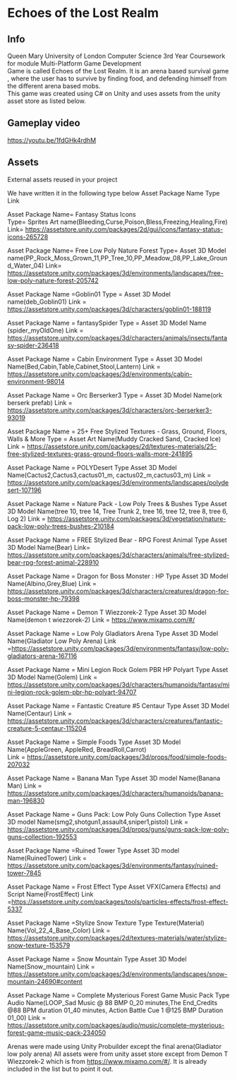 # Echoes of the Lost Realm
## Info
Queen Mary University of London Computer Science 3rd Year Coursework for module Multi-Platform Game Development <br />
Game is called Echoes of the Lost Realm. It is an arena based survival game , where the user has to survive by finding food, and defending himself from the different arena based mobs. <br />
This game was created using C# on Unity and uses assets from the unity asset store as listed below. <br />

## Gameplay video
https://youtu.be/1fdGHk4rdhM <br />


## Assets
External assets reused in your project

We have written it in the following type below
Asset Package Name
Type
Link



Asset Package Name= Fantasy Status Icons  
Type= Sprites Art name(Bleeding,Curse,Poison,Bless,Freezing,Healing,Fire)
Link= https://assetstore.unity.com/packages/2d/gui/icons/fantasy-status-icons-265728

Asset Package Name= Free Low Poly Nature Forest
Type= Asset 3D Model name(PP_Rock_Moss_Grown_11,PP_Tree_10,PP_Meadow_08,PP_Lake_Ground_Water_04)
Link= https://assetstore.unity.com/packages/3d/environments/landscapes/free-low-poly-nature-forest-205742

Asset Package Name =Goblin01
Type = Asset 3D Model name(deb_Goblin01)
Link = https://assetstore.unity.com/packages/3d/characters/goblin01-188119

Asset Package Name = fantasySpider
Type = Asset 3D Model Name (spider_myOldOne)
Link = https://assetstore.unity.com/packages/3d/characters/animals/insects/fantasy-spider-236418 

Asset Package Name = Cabin Environment
Type = Asset 3D Model Name(Bed,Cabin,Table,Cabinet,Stool,Lantern)
Link = https://assetstore.unity.com/packages/3d/environments/cabin-environment-98014

Asset Package Name = Orc Berserker3
Type = Asset 3D Model Name(ork berserk prefab)
Link = https://assetstore.unity.com/packages/3d/characters/orc-berserker3-93019

Asset Package Name = 25+ Free Stylized Textures - Grass, Ground, Floors, Walls & More
Type = Asset Art Name(Muddy Cracked Sand, Cracked Ice)
Link = https://assetstore.unity.com/packages/2d/textures-materials/25-free-stylized-textures-grass-ground-floors-walls-more-241895 

Asset Package Name = POLYDesert
Type Asset 3D Model Name(Cactus2,Cactus3,cactus01_m, cactus02_m,cactus03_m)
Link = https://assetstore.unity.com/packages/3d/environments/landscapes/polydesert-107196

Asset Package Name = Nature Pack - Low Poly Trees & Bushes
Type Asset 3D Model Name(tree 10, tree 14, Tree Trunk 2, tree 16, tree 12, tree 8, tree 6, Log 2)
Link = https://assetstore.unity.com/packages/3d/vegetation/nature-pack-low-poly-trees-bushes-210184

Asset Package Name = FREE Stylized Bear - RPG Forest Animal
Type Asset 3D Model Name(Bear)
Link= https://assetstore.unity.com/packages/3d/characters/animals/free-stylized-bear-rpg-forest-animal-228910 

Asset Package Name = Dragon for Boss Monster : HP
Type Asset 3D Model Name(Albino,Grey,Blue) 
Link = https://assetstore.unity.com/packages/3d/characters/creatures/dragon-for-boss-monster-hp-79398

Asset Package Name =  Demon T Wiezzorek-2
Type Asset 3D Model Name(demon t wiezzorek-2)
Link = https://www.mixamo.com/#/

Asset Package Name = Low Poly Gladiators Arena
Type Asset 3D Model Name(Gladiator Low Poly Arena)
Link =https://assetstore.unity.com/packages/3d/environments/fantasy/low-poly-gladiators-arena-167116 

Asset Package Name = Mini Legion Rock Golem PBR HP Polyart
Type Asset 3D Model Name(Golem)
Link = https://assetstore.unity.com/packages/3d/characters/humanoids/fantasy/mini-legion-rock-golem-pbr-hp-polyart-94707

Asset Package Name = Fantastic Creature #5 Centaur
Type Asset 3D Model Name(Centaur)
Link = https://assetstore.unity.com/packages/3d/characters/creatures/fantastic-creature-5-centaur-115204

Asset Package Name = Simple Foods
Type Asset 3D Model Name(AppleGreen, AppleRed, BreadRoll,Carrot)  
Link = https://assetstore.unity.com/packages/3d/props/food/simple-foods-207032

Asset Package Name = Banana Man
Type Asset 3D model Name(Banana Man)
Link = https://assetstore.unity.com/packages/3d/characters/humanoids/banana-man-196830

Asset Package Name = Guns Pack: Low Poly Guns Collection
Type Asset 3D model Name(smg2,shotgun1,assault4,sniper1,pistol)
Link = https://assetstore.unity.com/packages/3d/props/guns/guns-pack-low-poly-guns-collection-192553 

Asset Package Name =Ruined Tower
Type Asset 3D model Name(RuinedTower)
Link = https://assetstore.unity.com/packages/3d/environments/fantasy/ruined-tower-7845

Asset Package Name = Frost Effect
Type Asset VFX(Camera Effects) and Script Name(FrostEffect)
Link =https://assetstore.unity.com/packages/tools/particles-effects/frost-effect-5337

Asset Package Name =Stylize Snow Texture
Type Texture(Material) Name(Vol_22_4_Base_Color)
Link = https://assetstore.unity.com/packages/2d/textures-materials/water/stylize-snow-texture-153579 

Asset Package Name = Snow Mountain
Type Asset 3D Model Name(Snow_mountain)
Link = https://assetstore.unity.com/packages/3d/environments/landscapes/snow-mountain-24690#content

Asset Package Name = Complete Mysterious Forest Game Music Pack
Type Audio Name(LOOP_Sad Music @ 88 BMP 0_20 minutes,The End_Credits @88 BPM duration 01_40 minutes, Action Battle Cue 1 @125 BMP Duration 01_00)
Link = https://assetstore.unity.com/packages/audio/music/complete-mysterious-forest-game-music-pack-234050

Arenas were made using Unity Probuilder except the final arena(Gladiator low poly arena)
All assets were from unity asset store except from Demon T Wiezzorek-2 which is from https://www.mixamo.com/#/. It is already included in the list but to point it out.


